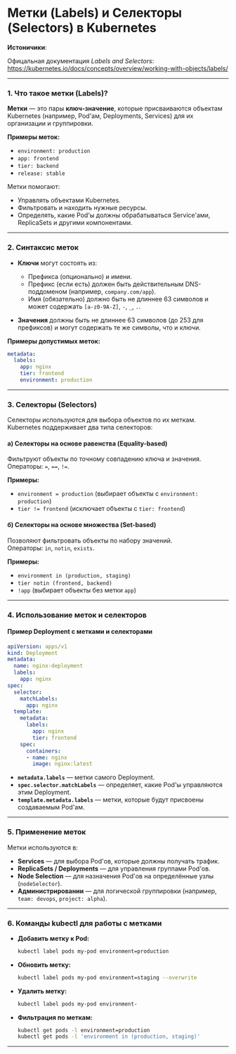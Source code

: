 # Метки (Labels) и Селекторы (Selectors) в Kubernetes

**Истоничики**:

Офицальная документация *Labels and Selectors*: https://kubernetes.io/docs/concepts/overview/working-with-objects/labels/

---

### **1. Что такое метки (Labels)?**

**Метки** — это пары **ключ-значение**, которые присваиваются объектам Kubernetes (например, Pod'ам, Deployments, Services) для их организации и группировки.

**Примеры меток:**

* ​`environment: production`​
* ​`app: frontend`​
* ​`tier: backend`​
* ​`release: stable`​

Метки помогают:

* Управлять объектами Kubernetes.
* Фильтровать и находить нужные ресурсы.
* Определять, какие Pod'ы должны обрабатываться Service'ами, ReplicaSets и другими компонентами.

---

### **2. Синтаксис меток**

* **Ключи** могут состоять из:

  * Префикса (опционально) и имени.
  * Префикс (если есть) должен быть действительным DNS-поддоменом (например, `company.com/app`​).
  * Имя (обязательно) должно быть не длиннее 63 символов и может содержать `[a-z0-9A-Z]`​, `-`​, `_`​, `.`​.
* **Значения** должны быть не длиннее 63 символов (до 253 для префиксов) и могут содержать те же символы, что и ключи.

**Примеры допустимых меток:**

```yaml
metadata:
  labels:
    app: nginx
    tier: frontend
    environment: production
```

---

### **3. Селекторы (Selectors)**

Селекторы используются для выбора объектов по их меткам. Kubernetes поддерживает два типа селекторов:

#### **а) Селекторы на основе равенства (Equality-based)**

Фильтруют объекты по точному совпадению ключа и значения.  
Операторы: `=`​, `==`​, `!=`​.

**Примеры:**

* ​`environment = production`​ (выбирает объекты с `environment: production`​)
* ​`tier != frontend`​ (исключает объекты с `tier: frontend`​)

#### **б) Селекторы на основе множества (Set-based)**

Позволяют фильтровать объекты по набору значений.  
Операторы: `in`​, `notin`​, `exists`​.

**Примеры:**

* ​`environment in (production, staging)`​
* ​`tier notin (frontend, backend)`​
* ​`!app`​ (выбирает объекты без метки `app`​)

---

### **4. Использование меток и селекторов**

#### **Пример Deployment с метками и селекторами**

```yaml
apiVersion: apps/v1
kind: Deployment
metadata:
  name: nginx-deployment
  labels:
    app: nginx
spec:
  selector:
    matchLabels:
      app: nginx
  template:
    metadata:
      labels:
        app: nginx
        tier: frontend
    spec:
      containers:
      - name: nginx
        image: nginx:latest
```

* ​**​`metadata.labels`​**​ — метки самого Deployment.
* ​**​`spec.selector.matchLabels`​**​ — определяет, какие Pod'ы управляются этим Deployment.
* ​**​`template.metadata.labels`​**​ — метки, которые будут присвоены создаваемым Pod'ам.

---

### **5. Применение меток**

Метки используются в:

* **Services** — для выбора Pod'ов, которые должны получать трафик.
* **ReplicaSets / Deployments** — для управления группами Pod'ов.
* **Node Selection** — для назначения Pod'ов на определённые узлы (`nodeSelector`​).
* **Администрировании** — для логической группировки (например, `team: devops`​, `project: alpha`​).

---

### **6. Команды kubectl для работы с метками**

* **Добавить метку к Pod:**

  ```sh
  kubectl label pods my-pod environment=production
  ```
* **Обновить метку:**

  ```sh
  kubectl label pods my-pod environment=staging --overwrite
  ```
* **Удалить метку:**

  ```sh
  kubectl label pods my-pod environment-
  ```
* **Фильтрация по меткам:**

  ```sh
  kubectl get pods -l environment=production
  kubectl get pods -l 'environment in (production, staging)'
  ```

---
